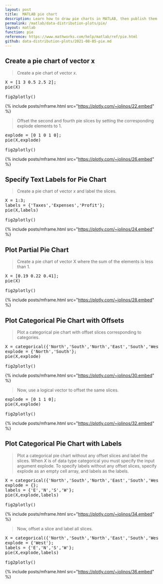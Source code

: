```yaml
---
layout: post
title:  MATLAB pie chart
description: Learn how to draw pie charts in MATLAB, then publish them to the Web with Plotly.
permalink: /matlab/data-distribution-plots/pie/
layout: matlab
function: pie
reference: https://www.mathworks.com/help/matlab/ref/pie.html
github: data-distribution-plots/2021-08-05-pie.md
---
```


## Create a pie chart of vector x

> Create a pie chart of vector <var>x</var>.

<pre class="mcode">
X = [1 3 0.5 2.5 2];
pie(X)

fig2plotly()
</pre>

{% include posts/mframe.html src="https://plotly.com/~jolinos/22.embed" %}

> Offset the second and fourth pie slices by setting the corresponding explode elements to 1.

<pre class="mcode">
explode = [0 1 0 1 0];
pie(X,explode)

fig2plotly()
</pre>

{% include posts/mframe.html src="https://plotly.com/~jolinos/26.embed" %}


## Specify Text Labels for Pie Chart

> Create a pie chart of vector <var>x</var> and label the slices.

<pre class="mcode">
X = 1:3;
labels = {'Taxes','Expenses','Profit'};
pie(X,labels)

fig2plotly()
</pre>

{% include posts/mframe.html src="https://plotly.com/~jolinos/24.embed" %}


## Plot Partial Pie Chart

> Create a pie chart of vector X where the sum of the elements is less than 1.

<pre class="mcode">
X = [0.19 0.22 0.41];
pie(X)

fig2plotly()
</pre>

{% include posts/mframe.html src="https://plotly.com/~jolinos/28.embed" %}

## Plot Categorical Pie Chart with Offsets

> Plot a categorical pie chart with offset slices corresponding to categories.

<pre class="mcode">
X = categorical({'North','South','North','East','South','West'});
explode = {'North','South'};
pie(X,explode)

fig2plotly()
</pre>

{% include posts/mframe.html src="https://plotly.com/~jolinos/30.embed" %}

> Now, use a logical vector to offset the same slices.

<pre class="mcode">
explode = [0 1 1 0];
pie(X,explode)

fig2plotly()
</pre>

{% include posts/mframe.html src="https://plotly.com/~jolinos/32.embed" %}

## Plot Categorical Pie Chart with Labels

> Plot a categorical pie chart without any offset slices and label the slices. When <var>X</var> is of data type categorical you must specify the input argument explode. To specify labels without any offset slices, specify explode as an empty cell array, and labels as the labels.

<pre class="mcode">
X = categorical({'North','South','North','East','South','West'});
explode = {};
labels = {'E','N','S','W'};
pie(X,explode,labels)

fig2plotly()
</pre>

{% include posts/mframe.html src="https://plotly.com/~jolinos/34.embed" %}

> Now, offset a slice and label all slices.

<pre class="mcode">
X = categorical({'North','South','North','East','South','West'});
explode = {'West'};
labels = {'E','N','S','W'};
pie(X,explode,labels)

fig2plotly()
</pre>

{% include posts/mframe.html src="https://plotly.com/~jolinos/36.embed" %}
